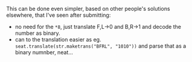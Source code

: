 This can be done even simpler, based on other people's solutions elsewhere,
that I've seen after submitting:

* no need for the `*8`, just translate F,L->0 and B,R->1 and decode the
  number as binary.
* can to the translation easier as eg.
  `seat.translate(str.maketrans("BFRL", "1010"))` and parse that as a
  binary numnber, neat...

